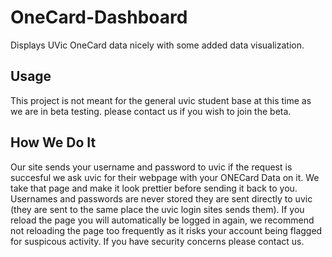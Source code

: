 # OneCard-Dashboard
Displays UVic OneCard data nicely with some added data visualization.

## Usage
This project is not meant for the general uvic student base at this time as we are in beta testing.
please contact us if you wish to join the beta.

## How We Do It
Our site sends your username and password to uvic if the request is succesful we ask uvic for their
webpage with your ONECard Data on it. We take that page and make it look prettier
before sending it back to you. Usernames and passwords are never stored they are sent directly to uvic
(they are sent to the same place the uvic login sites sends them).
If you reload the page you will automatically be logged in again, we recommend not reloading the page
too frequently as it risks your account being flagged for suspicous activity.
If you have security concerns please contact us.